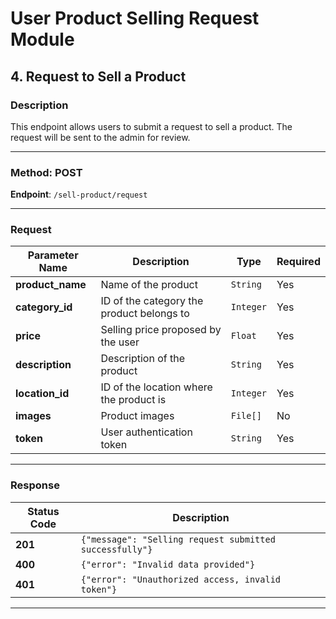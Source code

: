 # User Product Selling Request Module

## 4. Request to Sell a Product

### Description
This endpoint allows users to submit a request to sell a product. The request will be sent to the admin for review.

---

### Method: **POST**

**Endpoint**: `/sell-product/request`

---

### Request

| Parameter Name  | Description                              | Type      | Required |
|-----------------|------------------------------------------|-----------|----------|
| **product_name**| Name of the product                      | `String`  | Yes      |
| **category_id** | ID of the category the product belongs to | `Integer` | Yes      |
| **price**       | Selling price proposed by the user        | `Float`   | Yes      |
| **description** | Description of the product               | `String`  | Yes      |
| **location_id** | ID of the location where the product is   | `Integer` | Yes      |
| **images**      | Product images                           | `File[]`  | No       |
| **token**       | User authentication token                | `String`  | Yes      |

---

### Response

| Status Code | Description                                           |
|-------------|-------------------------------------------------------|
| **201**     | `{"message": "Selling request submitted successfully"}` |
| **400**     | `{"error": "Invalid data provided"}`                  |
| **401**     | `{"error": "Unauthorized access, invalid token"}`     |

---


